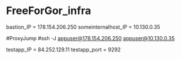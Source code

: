 # FreeForGor_infra

bastion_IP = 178.154.206.250
someinternalhost_IP = 10.130.0.35

#ProxyJump
#ssh -J appuser@178.154.206.250 appuser@10.130.0.35

testapp_IP = 84.252.129.11 testapp_port = 9292
